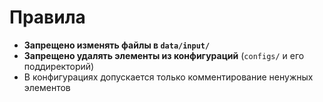 # Правила

- **Запрещено изменять файлы в `data/input/`**
- **Запрещено удалять элементы из конфигураций** (`configs/` и его поддиректорий)
- В конфигурациях допускается только комментирование ненужных элементов
